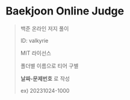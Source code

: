 # Baekjoon Online Judge
> 백준 온라인 저지 풀이
> 
> ID: valkyrie
> 
> MIT 라이선스
>
> 
> 폴더별 이름으로 티어 구별
> 
> **날짜-문제번호** 로 작성
> 
> ex) 20231024-1000
> 
